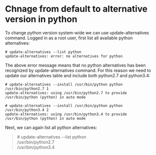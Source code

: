 # Chnage from default to alternative version in python

To change python version system-wide we can use update-alternatives command. Logged in as a root user, first list all available python alternatives: 


    # update-alternatives --list python
    update-alternatives: error: no alternatives for python

The above error message means that no python alternatives has been recognized by update-alternatives command. For this reason we need to update our alternatives table and include both python2.7 and python3.4: 

    # update-alternatives --install /usr/bin/python python /usr/bin/python2.7 1
    update-alternatives: using /usr/bin/python2.7 to provide /usr/bin/python (python) in auto mode

    # update-alternatives --install /usr/bin/python python /usr/bin/python3.4 2
    update-alternatives: using /usr/bin/python3.4 to provide /usr/bin/python (python) in auto mode


Next, we can again list all python alternatives:

> \# update-alternatives --list python <br>
> /usr/bin/python2.7 <br>
> /usr/bin/python3.4

